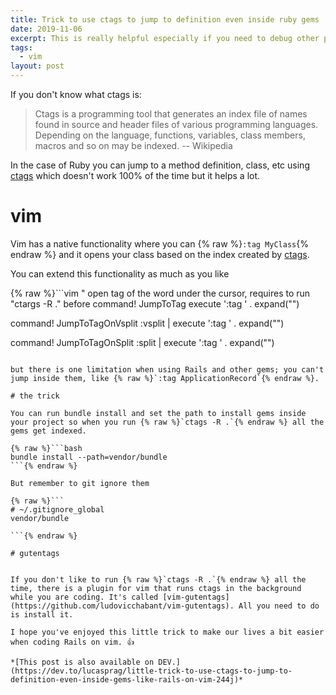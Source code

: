 ```yaml
---
title: Trick to use ctags to jump to definition even inside ruby gems
date: 2019-11-06
excerpt: This is really helpful especially if you need to debug other people's gems or your own. 👌
tags:
  - vim
layout: post
---
```

If you don't know what ctags is:

> Ctags is a programming tool that generates an index file of names found in source and header files of various programming languages. Depending on the language, functions, variables, class members, macros and so on may be indexed. -- Wikipedia

In the case of Ruby you can jump to a method definition, class, etc using  [ctags](http://ctags.sourceforge.net/) which doesn't work 100% of the time but it helps a lot.

# vim

Vim has a native functionality where you can {% raw %}`:tag MyClass`{% endraw %} and it opens your class based on the index created by [ctags](http://ctags.sourceforge.net/).

You can extend this functionality as much as you like

{% raw %}```vim
" open tag of the word under the cursor, requires to run "ctargs -R ." before
command! JumpToTag execute ':tag ' . expand("<cword>")

command! JumpToTagOnVsplit :vsplit
      \| execute ':tag ' . expand("<cword>")

command! JumpToTagOnSplit :split
      \| execute ':tag ' . expand("<cword>")

```{% endraw %}

but there is one limitation when using Rails and other gems; you can't jump inside them, like {% raw %}`:tag ApplicationRecord`{% endraw %}.

# the trick

You can run bundle install and set the path to install gems inside your project so when you run {% raw %}`ctags -R .`{% endraw %} all the gems get indexed.

{% raw %}```bash
bundle install --path=vendor/bundle
```{% endraw %}

But remember to git ignore them

{% raw %}```
# ~/.gitignore_global
vendor/bundle

```{% endraw %}

# gutentags


If you don't like to run {% raw %}`ctags -R .`{% endraw %} all the time, there is a plugin for vim that runs ctags in the background while you are coding. It's called [vim-gutentags](https://github.com/ludovicchabant/vim-gutentags). All you need to do is install it.

I hope you've enjoyed this little trick to make our lives a bit easier when coding Rails on vim. 👍

*[This post is also available on DEV.](https://dev.to/lucasprag/little-trick-to-use-ctags-to-jump-to-definition-even-inside-gems-like-rails-on-vim-244j)*

